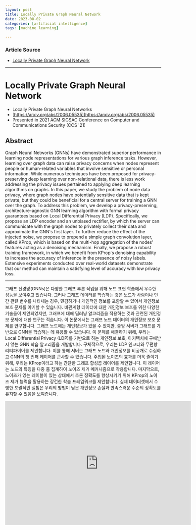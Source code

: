 ```yaml
---
layout: post
title: Locally Private Graph Neural Network 
date: 2023-08-02
categories: [artificial intelligence]
tags: [machine learning]

---
```


### Article Source

* [Locally Private Graph Neural Network](https://www.youtube.com/watch?v=1LdC5G_p-0g)

---

# Locally Private Graph Neural Network


* Locally Private Graph Neural Networks
* [https://arxiv.org/abs/2006.05535](https://arxiv.org/abs/2006.05535)
* Presented in 2021 ACM SIGSAC Conference on Computer and Communications Security (CCS '21)

## Abstract

Graph Neural Networks (GNNs) have demonstrated superior performance in learning node representations for various graph inference tasks. However, learning over graph data can raise privacy concerns when nodes represent people or human-related variables that involve sensitive or personal information. While numerous techniques have been proposed for privacy-preserving deep learning over non-relational data, there is less work addressing the privacy issues pertained to applying deep learning algorithms on graphs. In this paper, we study the problem of node data privacy, where graph nodes have potentially sensitive data that is kept private, but they could be beneficial for a central server for training a GNN over the graph. To address this problem, we develop a privacy-preserving, architecture-agnostic GNN learning algorithm with formal privacy guarantees based on Local Differential Privacy (LDP). Specifically, we propose an LDP encoder and an unbiased rectifier, by which the server can communicate with the graph nodes to privately collect their data and approximate the GNN's first layer. To further reduce the effect of the injected noise, we propose to prepend a simple graph convolution layer, called KProp, which is based on the multi-hop aggregation of the nodes' features acting as a denoising mechanism. Finally, we propose a robust training framework, in which we benefit from KProp's denoising capability to increase the accuracy of inference in the presence of noisy labels. Extensive experiments conducted over real-world datasets demonstrate that our method can maintain a satisfying level of accuracy with low privacy loss.

---

그래프 신경망(GNNs)은 다양한 그래프 추론 작업을 위해 노드 표현 학습에서 우수한 성능을 보여주고 있습니다. 그러나 그래프 데이터를 학습하는 것은 노드가 사람이나 인간 관련 변수를 나타내는 경우, 민감하거나 개인적인 정보를 포함할 수 있어서 개인정보 보호 문제를 야기할 수 있습니다. 비관계형 데이터에 대한 개인정보 보호를 위한 다양한 기술들이 제안되었지만, 그래프에 대해 딥러닝 알고리즘을 적용하는 것과 관련된 개인정보 문제에 대한 연구는 적습니다. 이 논문에서는 그래프 노드 데이터의 개인정보 보호 문제를 연구합니다. 그래프 노드에는 개인정보가 있을 수 있지만, 중앙 서버가 그래프를 기반으로 GNN을 학습하는 데 유용할 수 있습니다. 이 문제를 해결하기 위해, 우리는 Local Differential Privacy (LDP)를 기반으로 하는 개인정보 보호, 아키텍처에 구애받지 않는 GNN 학습 알고리즘을 개발합니다. 구체적으로, 우리는 LDP 인코더와 무편향 리티파이어를 제안합니다. 이를 통해 서버는 그래프 노드와 개인정보를 비공개로 수집하고 GNN의 첫 번째 레이어를 근사할 수 있습니다. 주입된 노이즈의 효과를 더욱 줄이기 위해, 우리는 KProp이라고 하는 간단한 그래프 합성곱 레이어를 제안합니다. 이 레이어는 노드의 특징을 다중 홉 집계하여 노이즈 제거 메커니즘으로 작용합니다. 마지막으로, 노이즈가 있는 레이블이 있는 상태에서 추론 정확도를 향상시키기 위해 KProp의 노이즈 제거 능력을 활용하는 강건한 학습 프레임워크를 제안합니다. 실제 데이터셋에서 수행한 포괄적인 실험은 우리의 방법이 낮은 개인정보 손실과 만족스러운 수준의 정확도를 유지할 수 있음을 보여줍니다.

<iframe width="600" height="400" src="https://www.youtube.com/embed/1LdC5G_p-0g" title="YouTube video player" frameborder="0" allow="accelerometer; autoplay; clipboard-write; encrypted-media; gyroscope; picture-in-picture; web-share" allowfullscreen></iframe>

